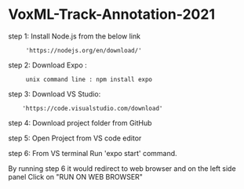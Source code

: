 # VoxML-Track-Annotation-2021
step 1: Install Node.js from the below link 

         'https://nodejs.org/en/download/'
         
step 2: Download Expo : 

         unix command line : npm install expo
         
step 3: Download VS Studio:

        'https://code.visualstudio.com/download'
        
step 4: Download project folder from GitHub

step 5: Open Project from VS code editor

step 6: From VS terminal Run 'expo start' command.

By running step 6 it would redirect to web browser and on the left side panel Click on "RUN ON WEB BROWSER"

